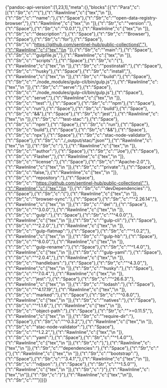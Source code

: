 {"pandoc-api-version":[1,23,1],"meta":{},"blocks":[{"t":"Para","c":[{"t":"Str","c":"“{"},{"t":"RawInline","c":["tex","\\n  "]},{"t":"Str","c":"\"name\":"},{"t":"Space"},{"t":"Str","c":"\"open-data-registry-browser\","},{"t":"RawInline","c":["tex","\\n  "]},{"t":"Str","c":"\"version\":"},{"t":"Space"},{"t":"Str","c":"\"0.0.1\","},{"t":"RawInline","c":["tex","\\n  "]},{"t":"Str","c":"\"description\":"},{"t":"Space"},{"t":"Str","c":"\"Browser"},{"t":"Space"},{"t":"Str","c":"for"},{"t":"Space"},{"t":"Str","c":"https://github.com/sentinel-hub/public-collections\","},{"t":"RawInline","c":["tex","\\n  "]},{"t":"Str","c":"\"main\":"},{"t":"Space"},{"t":"Str","c":"\"gulpfile.js\","},{"t":"RawInline","c":["tex","\\n  "]},{"t":"Str","c":"\"scripts\":"},{"t":"Space"},{"t":"Str","c":"{"},{"t":"RawInline","c":["tex","\\n    "]},{"t":"Str","c":"\"postinstall\":"},{"t":"Space"},{"t":"Str","c":"\"husky"},{"t":"Space"},{"t":"Str","c":"install\","},{"t":"RawInline","c":["tex","\\n    "]},{"t":"Str","c":"\"build\":"},{"t":"Space"},{"t":"Str","c":"\"./node_modules/gulp-cli/bin/gulp.js\","},{"t":"RawInline","c":["tex","\\n    "]},{"t":"Str","c":"\"serve\":"},{"t":"Space"},{"t":"Str","c":"\"./node_modules/gulp-cli/bin/gulp.js"},{"t":"Space"},{"t":"Str","c":"serve\","},{"t":"RawInline","c":["tex","\\n    "]},{"t":"Str","c":"\"test\":"},{"t":"Space"},{"t":"Str","c":"\"npm"},{"t":"Space"},{"t":"Str","c":"run"},{"t":"Space"},{"t":"Str","c":"build"},{"t":"Space"},{"t":"Str","c":"&&"},{"t":"Space"},{"t":"Str","c":"jest\","},{"t":"RawInline","c":["tex","\\n    "]},{"t":"Str","c":"\"test-stac\":"},{"t":"Space"},{"t":"Str","c":"\"npm"},{"t":"Space"},{"t":"Str","c":"run"},{"t":"Space"},{"t":"Str","c":"build"},{"t":"Space"},{"t":"Str","c":"&&"},{"t":"Space"},{"t":"Str","c":"npx"},{"t":"Space"},{"t":"Str","c":"stac-node-validator"},{"t":"Space"},{"t":"Str","c":"./_output/stac/*.json\""},{"t":"RawInline","c":["tex","\\n  "]},{"t":"Str","c":"},"},{"t":"RawInline","c":["tex","\\n  "]},{"t":"Str","c":"\"author\":"},{"t":"Space"},{"t":"Str","c":"\"Joe"},{"t":"Space"},{"t":"Str","c":"Flasher\","},{"t":"RawInline","c":["tex","\\n  "]},{"t":"Str","c":"\"license\":"},{"t":"Space"},{"t":"Str","c":"\"Apache-2.0\","},{"t":"RawInline","c":["tex","\\n  "]},{"t":"Str","c":"\"private\":"},{"t":"Space"},{"t":"Str","c":"false,"},{"t":"RawInline","c":["tex","\\n  "]},{"t":"Str","c":"\"repository\":"},{"t":"Space"},{"t":"Str","c":"\"https://github.com/sentinel-hub/public-collections\","},{"t":"RawInline","c":["tex","\\n  "]},{"t":"Str","c":"\"devDependencies\":"},{"t":"Space"},{"t":"Str","c":"{"},{"t":"RawInline","c":["tex","\\n    "]},{"t":"Str","c":"\"browser-sync\":"},{"t":"Space"},{"t":"Str","c":"\"^2.26.14\","},{"t":"RawInline","c":["tex","\\n    "]},{"t":"Str","c":"\"del\":"},{"t":"Space"},{"t":"Str","c":"\"^3.0.0\","},{"t":"RawInline","c":["tex","\\n    "]},{"t":"Str","c":"\"gulp\":"},{"t":"Space"},{"t":"Str","c":"\"^4.0.0\","},{"t":"RawInline","c":["tex","\\n    "]},{"t":"Str","c":"\"gulp-cli\":"},{"t":"Space"},{"t":"Str","c":"\"^2.2.0\","},{"t":"RawInline","c":["tex","\\n    "]},{"t":"Str","c":"\"gulp-flatmap\":"},{"t":"Space"},{"t":"Str","c":"\"^1.0.2\","},{"t":"RawInline","c":["tex","\\n    "]},{"t":"Str","c":"\"gulp-hb\":"},{"t":"Space"},{"t":"Str","c":"\"^8.0.0\","},{"t":"RawInline","c":["tex","\\n    "]},{"t":"Str","c":"\"gulp-rename\":"},{"t":"Space"},{"t":"Str","c":"\"^1.4.0\","},{"t":"RawInline","c":["tex","\\n    "]},{"t":"Str","c":"\"gulp-yaml\":"},{"t":"Space"},{"t":"Str","c":"\"^2.0.4\","},{"t":"RawInline","c":["tex","\\n    "]},{"t":"Str","c":"\"handlebars\":"},{"t":"Space"},{"t":"Str","c":"\"^4.3.0\","},{"t":"RawInline","c":["tex","\\n    "]},{"t":"Str","c":"\"husky\":"},{"t":"Space"},{"t":"Str","c":"\"^7.0.4\","},{"t":"RawInline","c":["tex","\\n    "]},{"t":"Str","c":"\"jest\":"},{"t":"Space"},{"t":"Str","c":"\"^26.6.3\","},{"t":"RawInline","c":["tex","\\n    "]},{"t":"Str","c":"\"lodash\":"},{"t":"Space"},{"t":"Str","c":"\"^4.17.19\","},{"t":"RawInline","c":["tex","\\n    "]},{"t":"Str","c":"\"marked\":"},{"t":"Space"},{"t":"Str","c":"\"^0.8.0\","},{"t":"RawInline","c":["tex","\\n    "]},{"t":"Str","c":"\"natives\":"},{"t":"Space"},{"t":"Str","c":"\"^1.1.6\","},{"t":"RawInline","c":["tex","\\n    "]},{"t":"Str","c":"\"object-path\":"},{"t":"Space"},{"t":"Str","c":"\">=0.11.5\","},{"t":"RawInline","c":["tex","\\n    "]},{"t":"Str","c":"\"require-dir\":"},{"t":"Space"},{"t":"Str","c":"\"^0.3.2\","},{"t":"RawInline","c":["tex","\\n    "]},{"t":"Str","c":"\"stac-node-validator\":"},{"t":"Space"},{"t":"Str","c":"\"^1.2.2\","},{"t":"RawInline","c":["tex","\\n    "]},{"t":"Str","c":"\"yaml\":"},{"t":"Space"},{"t":"Str","c":"\"^1.4.0\""},{"t":"RawInline","c":["tex","\\n  "]},{"t":"Str","c":"},"},{"t":"RawInline","c":["tex","\\n  "]},{"t":"Str","c":"\"dependencies\":"},{"t":"Space"},{"t":"Str","c":"{"},{"t":"RawInline","c":["tex","\\n    "]},{"t":"Str","c":"\"bootstrap\":"},{"t":"Space"},{"t":"Str","c":"\"3.4.1\","},{"t":"RawInline","c":["tex","\\n    "]},{"t":"Str","c":"\"ndjson\":"},{"t":"Space"},{"t":"Str","c":"\"^1.5.0\""},{"t":"RawInline","c":["tex","\\n  "]},{"t":"Str","c":"}"},{"t":"RawInline","c":["tex","\\n"]},{"t":"Str","c":"}"},{"t":"RawInline","c":["tex","\\n"]},{"t":"Str","c":"”"}]}]}
